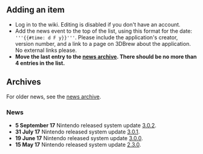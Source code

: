 <noinclude>

## Adding an item

  - Log in to the wiki. Editing is disabled if you don't have an
    account.
  - Add the news event to the top of the list, using this format for the
    date: `'''{{#time: d F y}}'''`. Please include the application's
    creator, version number, and a link to a page on 3DBrew about the
    application. No external links please.
  - **Move the last entry to the [news
    archive](:News%20Archive.md "wikilink"). There should be no more
    than 4 entries in the list.**

## Archives

For older news, see the [news archive](:News%20Archive.md "wikilink").

### News

</noinclude>

  - **5 September 17** Nintendo released system update
    [3.0.2](3.0.2.md "wikilink").
  - **31 July 17** Nintendo released system update
    [3.0.1](3.0.1.md "wikilink").
  - **19 June 17** Nintendo released system update
    [3.0.0](3.0.0.md "wikilink").
  - **15 May 17** Nintendo released system update
    [2.3.0](2.3.0.md "wikilink").
